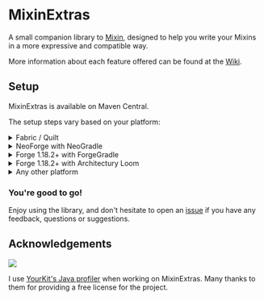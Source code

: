 # MixinExtras

A small companion library to [Mixin](https://github.com/SpongePowered/Mixin/), designed to help you write your Mixins in
a more expressive and compatible way.

More information about each feature offered can be found at the [Wiki](https://github.com/LlamaLad7/MixinExtras/wiki).

## Setup

MixinExtras is available on Maven Central.

The setup steps vary based on your platform:
<details><summary>Fabric / Quilt</summary>

**FabricLoader 0.15.0+ includes MixinExtras already.** If you want to maintain compatibility with older versions, or
want to use a different version than is provided, see below:

```gradle
dependencies {
    include(implementation(annotationProcessor("io.github.llamalad7:mixinextras-fabric:0.2.2")))
}
```

</details>
<details><summary>NeoForge with NeoGradle</summary>

**NeoForge 20.2.84+ includes MixinExtras already.** If you want to maintain compatibility with older versions, or
want to use a different version than is provided, see below:

```gradle
dependencies {
    implementation(jarJar("io.github.llamalad7:mixinextras-neoforge:0.3.2")) {
        jarJar.ranged(it, "[0.3.2,)")
    }
}
```

</details>
<details><summary>Forge 1.18.2+ with ForgeGradle</summary>

```gradle
dependencies {
    compileOnly(annotationProcessor("io.github.llamalad7:mixinextras-common:0.3.2"))
    implementation(jarJar("io.github.llamalad7:mixinextras-forge:0.3.2")) {
        jarJar.ranged(it, "[0.3.2,)")
    }
}
```

</details>
<details><summary>Forge 1.18.2+ with Architectury Loom</summary>

```gradle
dependencies {
    compileOnly(annotationProcessor("io.github.llamalad7:mixinextras-common:0.3.2"))
    implementation(include("io.github.llamalad7:mixinextras-forge:0.3.2"))
}
```

</details>
<details><summary>Any other platform</summary>

This is only a rough guide. You will need to look into the specifics of setting up ShadowJar for your platform.

```gradle
plugins {
    id "com.github.johnrengelman.shadow" version "8.1.0"
}

configurations {
    implementation.extendsFrom shadow
}

dependencies {
    shadow(annotationProcessor("io.github.llamalad7:mixinextras-common:0.3.2"))
}

shadowJar {
    configurations = [project.configurations.shadow]
    relocate("com.llamalad7.mixinextras", "your.package.goes.here.mixinextras")
    mergeServiceFiles() // Very important!
}
```

To initialize MixinExtras, simply call

```java
MixinExtrasBootstrap.init();
```

somewhere suitably early. In almost all cases I would recommend making
an [IMixinConfigPlugin](https://github.com/SpongePowered/Mixin/blob/master/src/main/java/org/spongepowered/asm/mixin/extensibility/IMixinConfigPlugin.java)
and initializing MixinExtras in its `onLoad` method.

</details>

### You're good to go!

Enjoy using the library, and don't hesitate to open an [issue](https://github.com/LlamaLad7/MixinExtras/issues) if you
have any feedback, questions or suggestions.

## Acknowledgements

<img src="https://www.yourkit.com/images/yklogo.png"></img>

I use [YourKit's Java profiler](https://www.yourkit.com/java/profiler/) when working on MixinExtras. Many thanks to them
for providing a free license for the project.
